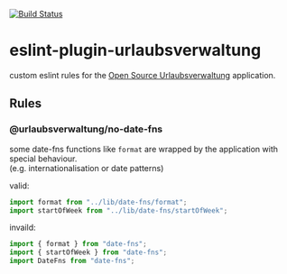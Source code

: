 [![Build Status](https://travis-ci.org/synyx/eslint-plugin-urlaubsverwaltung.svg?branch=master)](https://travis-ci.org/synyx/eslint-plugin-urlaubsverwaltung)

# eslint-plugin-urlaubsverwaltung

custom eslint rules for the [Open Source Urlaubsverwaltung](https://github.com/synyx/urlaubsverwaltung) application.

## Rules

### @urlaubsverwaltung/no-date-fns

some date-fns functions like `format` are wrapped by the application with special behaviour.  
(e.g. internationalisation or date patterns)

valid:

```js
import format from "../lib/date-fns/format";
import startOfWeek from "../lib/date-fns/startOfWeek";
```

invaild:

```js
import { format } from "date-fns";
import { startOfWeek } from "date-fns";
import DateFns from "date-fns";
```
